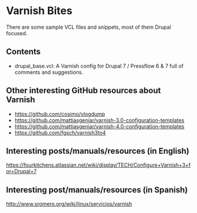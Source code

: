 Varnish Bites
=============================

There are some sample VCL files and snippets, most of them Drupal focused.

Contents
-------------

* drupal_base.vcl: A Varnish config for Drupal 7 / Pressflow 6 & 7 full of comments and suggestions.

Other interesting GitHub resources about Varnish
------------------------------------------------

* https://github.com/cosimo/vlogdump
* https://github.com/mattiasgeniar/varnish-3.0-configuration-templates
* https://github.com/mattiasgeniar/varnish-4.0-configuration-templates
* https://github.com/fgsch/varnish3to4

Interesting posts/manuals/resources (in English)
------------------------------------------------
https://fourkitchens.atlassian.net/wiki/display/TECH/Configure+Varnish+3+for+Drupal+7

Interesting post/manuals/resources (in Spanish)
-----------------------------------------------
http://www.sromero.org/wiki/linux/servicios/varnish


